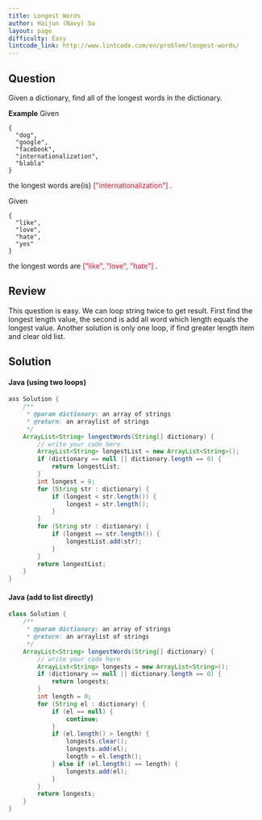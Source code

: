 ```yaml
---
title: Longest Words
author: Haijun (Navy) Su
layout: page
difficulty: Easy
lintcode_link: http://www.lintcode.com/en/problem/longest-words/
---
```

## Question
Given a dictionary, find all of the longest words in the dictionary.

**Example**
Given
~~~
{
  "dog",
  "google",
  "facebook",
  "internationalization",
  "blabla"
}
~~~
the longest words are(is) <font style="color: #C72541; background: #F9F2F4;"> ["internationalization"] </font>.

Given
~~~
{
  "like",
  "love",
  "hate",
  "yes"
}
~~~
the longest words are <font style="color: #C72541; background: #F9F2F4;">["like", "love", "hate"] </font>.

## Review
This question is easy. We can loop string twice to get result. First find the longest length value, the second is add all word which length equals the longest value.
Another solution is only one loop, if find greater length item and clear old list.

## Solution
#### Java (using two loops)
~~~ java
ass Solution {
    /**
     * @param dictionary: an array of strings
     * @return: an arraylist of strings
     */
    ArrayList<String> longestWords(String[] dictionary) {
        // write your code here
        ArrayList<String> longestList = new ArrayList<String>();
        if (dictionary == null || dictionary.length == 0) {
            return longestList;
        }
        int longest = 0;
        for (String str : dictionary) {
            if (longest < str.length()) {
                longest = str.length();
            }
        }
        for (String str : dictionary) {
            if (longest == str.length()) {
                longestList.add(str);
            }
        }
        return longestList;
    }
}
~~~

#### Java (add to list directly)
~~~ java
class Solution {
    /**
     * @param dictionary: an array of strings
     * @return: an arraylist of strings
     */
    ArrayList<String> longestWords(String[] dictionary) {
        // write your code here
        ArrayList<String> longests = new ArrayList<String>();
        if (dictionary == null || dictionary.length == 0) {
            return longests;
        }
        int length = 0;
        for (String el : dictionary) {
            if (el == null) {
                continue;
            }
            if (el.length() > length) {
                longests.clear();
                longests.add(el);
                length = el.length();
            } else if (el.length() == length) {
                longests.add(el);
            }
        }
        return longests;
    }
}
~~~
